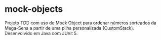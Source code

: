 # mock-objects
Projeto TDD com uso de Mock Object para ordenar números sorteados da Mega-Sena a partir de uma pilha personalizada (CustomStack). Desenvolvido em Java com JUnit 5.
